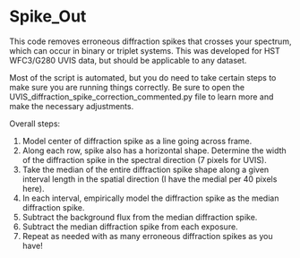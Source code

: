 # Spike_Out
This code removes erroneous diffraction spikes that crosses your spectrum, which can occur in binary or triplet systems. This was developed for HST WFC3/G280 UVIS data, but should be applicable to any dataset.

Most of the script is automated, but you do need to take certain steps to make sure you are running things correctly. Be sure to open the UVIS_diffraction_spike_correction_commented.py file to learn more and make the necessary adjustments.

Overall steps: 

1. Model center of diffraction spike as a line going across frame.
2. Along each row, spike also has a horizontal shape. Determine the width of the diffraction spike in the spectral direction (7 pixels for UVIS).
3. Take the median of the entire diffraction spike shape along a given interval length in the spatial direction (I have the medial per 40 pixels here). 
4. In each interval, empirically model the diffraction spike as the median diffraction spike. 
5. Subtract the background flux from the median diffraction spike. 
6. Subtract the median diffraction spike from each exposure. 
7. Repeat as needed with as many erroneous diffraction spikes as you have! 
